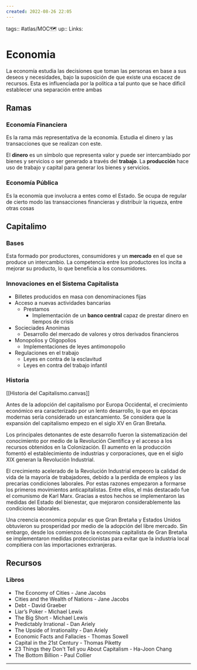 ```yaml
---
created: 2022-08-26 22:05
---
```

tags:: #atlas/MOC🗺 
up::
Links: 
# Economia
La economía estudia las decisiones que toman las personas en base a sus deseos y necesidades, bajo la suposición de que existe una escacez de recursos. Esta es influenciada por la política a tal punto que se hace dificil establecer una separación entre ambas

## Ramas
### Economía Financiera
Es la rama más representativa de la economía. Estudia el dinero y las transacciones que se realizan con este.

El **dinero** es un símbolo que representa valor y puede ser intercambiado por bienes y servicios o ser generado a través del **trabajo**. La **producción** hace uso de trabajo y capital para generar los bienes y servicios.

### Economía Pública
Es la economía que involucra a entes como el Estado. Se ocupa de regular de cierto modo las transacciones financieras y distribuir la riqueza, entre otras cosas

## Capitalimo
### Bases
Esta formado por productores, consumidores y un **mercado** en el que se produce un intercambio. La competencia entre los productores los incita a mejorar su producto, lo que beneficia a los consumidores.

### Innovaciones en el Sistema Capitalista
- Billetes producidos en masa con denominaciones fijas
- Acceso a nuevas actividades bancarias
	- Prestamos
		- Implementación de un **banco central** capaz de prestar dinero en tiempos de crisis
- Socieciades Anonimas
	- Desarrollo del mercado de valores y otros derivados financieros
- Monopolios y Oligopolios
	- Implementaciones de leyes antimonopolio
- Regulaciones en el trabajo
	- Leyes en contra de la esclavitud
	- Leyes en contra del trabajo infantil

### Historia
[[Historia del Capitalismo.canvas]]

Antes de la adopción del capitalismo por Europa Occidental, el crecimiento económico era caracterizado por un lento desarrollo, lo que en épocas modernas sería considerado un estancamiento. Se considera que la expansión del capitalismo empezo en el siglo XV en Gran Bretaña.

Los principales detonantes de este desarrollo fueron la sistematización del conocimiento por medio de la Revolución Científica y el acceso a los recursos obtenidos en la Colonización. El aumento en la producción fomentó el establecimiento de industrias y corporaciones, que en el siglo XIX generan la Revolución Industrial.

El crecimiento acelerado de la Revolución Industrial empeoro la calidad de vida de la mayoría de trabajadores, debido a la perdida de empleos y las precarias condiciones laborales. Por estas razones empezaron a formarse los primeros movimientos anticapitalistas. Entre ellos, el más destacado fue el comunismo de Karl Marx. Gracias a estos hechos se implementaron las medidas del Estado del bienestar, que mejoraron considerablemente las condiciones laborales.

Una creencia economica popular es que Gran Bretaña y Estados Unidos obtuvieron su prosperidad por medio de la adopción del libre mercado. Sin embargo, desde los comienzos de la economia capitalista de Gran Bretaña se implementaron medidas proteccionistas para evitar que la industria local compitiera con las importaciones extranjeras.

## Recursos
### Libros
- The Economy of Cities - Jane Jacobs
- Cities and the Wealth of Nations - Jane Jacobs
- Debt - David Graeber
- Liar’s Poker - Michael Lewis
- The Big Short - Michael Lewis
- Predictably Irrational - Dan Ariely
- The Upside of Irrationality - Dan Ariely
- Economic Facts and Fallacies - Thomas Sowell
- Capital in the 21st Century - Thomas Piketty
- 23 Things they Don't Tell you About Capitalism - Ha-Joon Chang
- The Bottom Billion - Paul Collier
___
